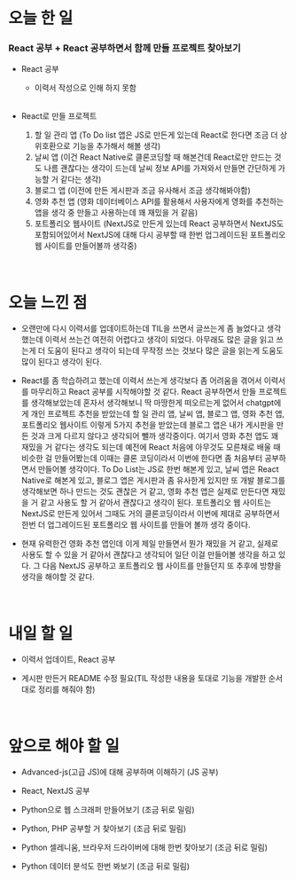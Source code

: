 # 오늘 한 일

### React 공부 + React 공부하면서 함께 만들 프로젝트 찾아보기

- React 공부

  - 이력서 작성으로 인해 하지 못함

  <br />

- React로 만들 프로젝트

  1. 할 일 관리 앱 (To Do list 앱은 JS로 만든게 있는데 React로 한다면 조금 더 상위호환으로 기능을 추가해서 해볼 생각)
  2. 날씨 앱 (이건 React Native로 클론코딩할 때 해본건데 React로만 만드는 것도 나름 괜찮다는 생각이 드는데 날씨 정보 API를 가져와서 만들면 간단하게 가능할 거 같다는 생각)
  3. 블로그 앱 (이전에 만든 게시판과 조금 유사해서 조금 생각해봐야함) 
  4. 영화 추천 앱 (영화 데이터베이스 API를 활용해서 사용자에게 영화를 추천하는 앱을 생각 중 만들고 사용하는데 꽤 재밌을 거 같음)
  5. 포트폴리오 웹사이트 (NextJS로 만든게 있는데 React 공부하면서 NextJS도 포함되어있어서 NextJS에 대해 다시 공부할 때 한번 업그레이드된 포트폴리오 웹 사이트를 만들어볼까 생각중)


<br />

# 오늘 느낀 점

- 오랜만에 다시 이력서를 업데이트하는데 TIL을 쓰면서 글쓰는게 좀 늘었다고 생각했는데 이력서 쓰는건 여전히 어렵다고 생각이 되었다. 아무래도 많은 글을 읽고 쓰는게 더 도움이 된다고 생각이 되는데 무작정 쓰는 것보다 많은 글을 읽는게 도움도 많이 된다고 생각이 된다.

- React를 좀 학습하려고 했는데 이력서 쓰는게 생각보다 좀 어려움을 겪어서 이력서를 마무리하고 React 공부를 시작해야할 것 같다. React 공부하면서 만들 프로젝트를 생각해보았는데 혼자서 생각해보니 딱 마땅한게 떠오르는게 없어서 chatgpt에게 개인 프로젝트 추천을 받았는데 할 일 관리 앱, 날씨 앱, 블로그 앱, 영화 추천 앱, 포트폴리오 웹사이트 이렇게 5가지 추천을 받았는데 블로그 앱은 내가 게시판을 만든 것과 크게 다르지 않다고 생각되어 뺄까 생각중이다. 여기서 영화 추천 앱도 꽤 재밌을 거 같다는 생각도 되는데 예전에 React 처음에 아무것도 모른채로 배울 때 비슷한 걸 만들어봤는데 이때는 클론 코딩이라서 이번에 한다면 좀 처음부터 공부하면서 만들어볼 생각이다. To Do List는 JS로 한번 해본게 있고, 날씨 앱은 React Native로 해본게 있고, 블로그 앱은 게시판과 좀 유사한게 있지만 또 개발 블로그를 생각해보면 하나 만드는 것도 괜찮은 거 같고, 영화 추천 앱은 실제로 만든다면 재밌을 거 같고 사용도 할 거 같아서 괜찮다고 생각이 된다. 포트폴리오 웹 사이트는 NextJS로 만든게 있어서 그때도 거의 클론코딩이라서 이번에 제대로 공부하면서 한번 더 업그레이드된 포트폴리오 웹 사이트를 만들어 볼까 생각 중이다.

- 현재 유력한건 영화 추천 앱인데 이게 제일 만들면서 뭔가 재밌을 거 같고, 실제로 사용도 할 수 있을 거 같아서 괜찮다고 생각되어 일단 이걸 만들어볼 생각을 하고 있다. 그 다음 NextJS 공부하고 포트폴리오 웹 사이트를 만들던지 또 추후에 방향을 생각을 해야할 것 같다.

<br />

# 내일 할 일

- 이력서 업데이트, React 공부

- 게시판 만든거 README 수정 필요(TIL 작성한 내용을 토대로 기능을 개발한 순서대로 정리를 해줘야 함)

<br />

# 앞으로 해야 할 일

- Advanced-js(고급 JS)에 대해 공부하며 이해하기 (JS 공부)

- React, NextJS 공부

- Python으로 웹 스크래퍼 만들어보기 (조금 뒤로 밀림)

- Python, PHP 공부할 거 찾아보기 (조금 뒤로 밀림)

- Python 셀레니움, 브라우저 드라이버에 대해 한번 찾아보기 (조금 뒤로 밀림)

- Python 데이터 분석도 한번 봐보기 (조금 뒤로 밀림)